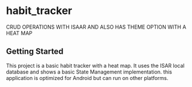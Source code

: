 # habit_tracker

CRUD OPERATIONS WITH ISAAR AND ALSO HAS THEME OPTION WITH A HEAT MAP

## Getting Started
This project is a basic habit tracker with a heat map. It uses the ISAR local database and shows a basic State Management implementation.
this application is optimized for Android but can run on other platforms.
